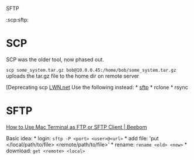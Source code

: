 SFTP

:scp:sftp:

# SCP

SCP was the older tool, now phased out.

`scp some_system.tar.gz bob@10.0.0.45:/home/bob/some_system.tar.gz` uploads the tar.gz file to the home dir on remote server

[Deprecating scp [LWN.net](https://lwn.net/SubscriberLink/835962/ae41b27bc20699ad/)
Use the following instead:
    * [sftp](https://geekflare.com/sftp-command-examples/)
    * rclone
    * rsync

# SFTP

[How to Use Mac Terminal as FTP or SFTP Client | Beebom](https://beebom.com/how-to-use-mac-terminal-ftp-sftp-client/)

Basic idea:
    * login: `sftp -P <port> <user>@<url>`
    * add file: 'put </local/path/to/file> <remote/path/to/file>'
    * rename: `rename <old> <new>`
    * download: `get <remote> <local>`
